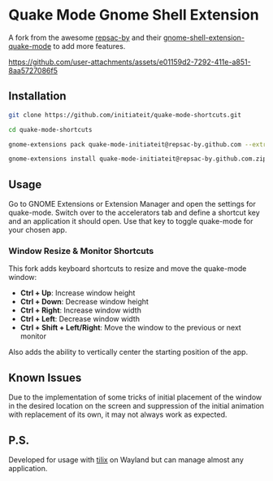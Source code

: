 # Quake Mode Gnome Shell Extension
A fork from the awesome [repsac-by](https://github.com/repsac-by) and their [gnome-shell-extension-quake-mode](https://github.com/repsac-by/gnome-shell-extension-quake-mode) to add more features.

https://github.com/user-attachments/assets/e01159d2-7292-411e-a851-8aa5727086f5

## Installation

```bash
git clone https://github.com/initiateit/quake-mode-shortcuts.git

cd quake-mode-shortcuts

gnome-extensions pack quake-mode-initiateit@repsac-by.github.com --extra-source={quakemodeapp,indicator,util}.js

gnome-extensions install quake-mode-initiateit@repsac-by.github.com.zip
```

## Usage

Go to GNOME Extensions or Extension Manager and open the settings for quake-mode. Switch over to the accelerators tab and define a shortcut key and an application it should open. Use that key to toggle quake-mode for your chosen app.

### Window Resize & Monitor Shortcuts

This fork adds keyboard shortcuts to resize and move the quake-mode window:

- **Ctrl + Up**: Increase window height  
- **Ctrl + Down**: Decrease window height  
- **Ctrl + Right**: Increase window width  
- **Ctrl + Left**: Decrease window width  
- **Ctrl + Shift + Left/Right**: Move the window to the previous or next monitor

Also adds the ability to vertically center the starting position of the app.

## Known Issues

Due to the implementation of some tricks of initial placement of the window in the desired location on the screen and suppression of the initial animation with replacement of its own, it may not always work as expected.

## P.S.

Developed for usage with [tilix](https://github.com/gnunn1/tilix) on Wayland but can manage almost any application.
